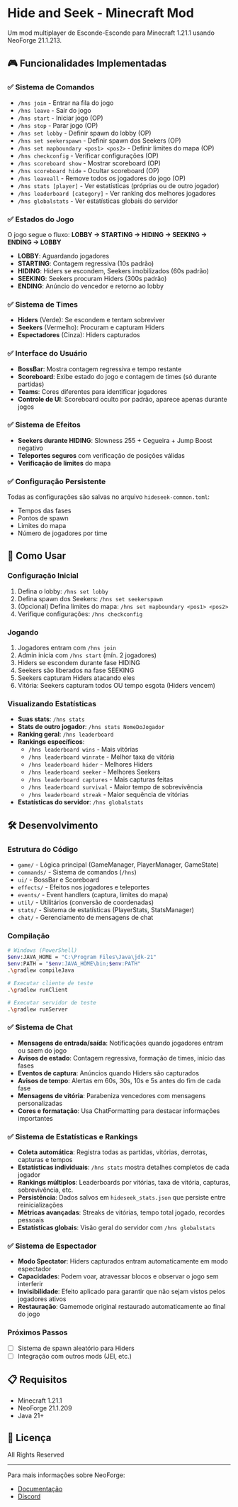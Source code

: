 
# Hide and Seek - Minecraft Mod

Um mod multiplayer de Esconde-Esconde para Minecraft 1.21.1 usando NeoForge 21.1.213.

## 🎮 Funcionalidades Implementadas

### ✅ Sistema de Comandos
- `/hns join` - Entrar na fila do jogo
- `/hns leave` - Sair do jogo
- `/hns start` - Iniciar jogo (OP)
- `/hns stop` - Parar jogo (OP)
- `/hns set lobby` - Definir spawn do lobby (OP)
- `/hns set seekerspawn` - Definir spawn dos Seekers (OP)
- `/hns set mapboundary <pos1> <pos2>` - Definir limites do mapa (OP)
- `/hns checkconfig` - Verificar configurações (OP)
- `/hns scoreboard show` - Mostrar scoreboard (OP)
- `/hns scoreboard hide` - Ocultar scoreboard (OP)
- `/hns leaveall` - Remove todos os jogadores do jogo (OP)
- `/hns stats [player]` - Ver estatísticas (próprias ou de outro jogador)
- `/hns leaderboard [category]` - Ver ranking dos melhores jogadores
- `/hns globalstats` - Ver estatísticas globais do servidor

### ✅ Estados do Jogo
O jogo segue o fluxo: **LOBBY → STARTING → HIDING → SEEKING → ENDING → LOBBY**

- **LOBBY**: Aguardando jogadores
- **STARTING**: Contagem regressiva (10s padrão)
- **HIDING**: Hiders se escondem, Seekers imobilizados (60s padrão)
- **SEEKING**: Seekers procuram Hiders (300s padrão)
- **ENDING**: Anúncio do vencedor e retorno ao lobby

### ✅ Sistema de Times
- **Hiders** (Verde): Se escondem e tentam sobreviver
- **Seekers** (Vermelho): Procuram e capturam Hiders
- **Espectadores** (Cinza): Hiders capturados

### ✅ Interface do Usuário
- **BossBar**: Mostra contagem regressiva e tempo restante
- **Scoreboard**: Exibe estado do jogo e contagem de times (só durante partidas)
- **Teams**: Cores diferentes para identificar jogadores
- **Controle de UI**: Scoreboard oculto por padrão, aparece apenas durante jogos

### ✅ Sistema de Efeitos
- **Seekers durante HIDING**: Slowness 255 + Cegueira + Jump Boost negativo
- **Teleportes seguros** com verificação de posições válidas
- **Verificação de limites** do mapa

### ✅ Configuração Persistente
Todas as configurações são salvas no arquivo `hideseek-common.toml`:
- Tempos das fases
- Pontos de spawn
- Limites do mapa
- Número de jogadores por time

## 🚀 Como Usar

### Configuração Inicial
1. Defina o lobby: `/hns set lobby`
2. Defina spawn dos Seekers: `/hns set seekerspawn`
3. (Opcional) Defina limites do mapa: `/hns set mapboundary <pos1> <pos2>`
4. Verifique configurações: `/hns checkconfig`

### Jogando
1. Jogadores entram com `/hns join`
2. Admin inicia com `/hns start` (mín. 2 jogadores)
3. Hiders se escondem durante fase HIDING
4. Seekers são liberados na fase SEEKING
5. Seekers capturam Hiders atacando eles
6. Vitória: Seekers capturam todos OU tempo esgota (Hiders vencem)

### Visualizando Estatísticas
- **Suas stats**: `/hns stats`
- **Stats de outro jogador**: `/hns stats NomeDoJogador`
- **Ranking geral**: `/hns leaderboard`
- **Rankings específicos**: 
  - `/hns leaderboard wins` - Mais vitórias
  - `/hns leaderboard winrate` - Melhor taxa de vitória
  - `/hns leaderboard hider` - Melhores Hiders
  - `/hns leaderboard seeker` - Melhores Seekers  
  - `/hns leaderboard captures` - Mais capturas feitas
  - `/hns leaderboard survival` - Maior tempo de sobrevivência
  - `/hns leaderboard streak` - Maior sequência de vitórias
- **Estatísticas do servidor**: `/hns globalstats`

## 🛠️ Desenvolvimento

### Estrutura do Código
- `game/` - Lógica principal (GameManager, PlayerManager, GameState)
- `commands/` - Sistema de comandos (`/hns`)
- `ui/` - BossBar e Scoreboard
- `effects/` - Efeitos nos jogadores e teleportes
- `events/` - Event handlers (captura, limites do mapa)
- `util/` - Utilitários (conversão de coordenadas)
- `stats/` - Sistema de estatísticas (PlayerStats, StatsManager)
- `chat/` - Gerenciamento de mensagens de chat

### Compilação
```bash
# Windows (PowerShell)
$env:JAVA_HOME = "C:\Program Files\Java\jdk-21"
$env:PATH = "$env:JAVA_HOME\bin;$env:PATH"
.\gradlew compileJava

# Executar cliente de teste
.\gradlew runClient

# Executar servidor de teste
.\gradlew runServer
```

### ✅ Sistema de Chat
- **Mensagens de entrada/saída**: Notificações quando jogadores entram ou saem do jogo
- **Avisos de estado**: Contagem regressiva, formação de times, início das fases
- **Eventos de captura**: Anúncios quando Hiders são capturados
- **Avisos de tempo**: Alertas em 60s, 30s, 10s e 5s antes do fim de cada fase
- **Mensagens de vitória**: Parabeniza vencedores com mensagens personalizadas
- **Cores e formatação**: Usa ChatFormatting para destacar informações importantes

### ✅ Sistema de Estatísticas e Rankings
- **Coleta automática**: Registra todas as partidas, vitórias, derrotas, capturas e tempos
- **Estatísticas individuais**: `/hns stats` mostra detalhes completos de cada jogador
- **Rankings múltiplos**: Leaderboards por vitórias, taxa de vitória, capturas, sobrevivência, etc.
- **Persistência**: Dados salvos em `hideseek_stats.json` que persiste entre reinicializações
- **Métricas avançadas**: Streaks de vitórias, tempo total jogado, recordes pessoais
- **Estatísticas globais**: Visão geral do servidor com `/hns globalstats`

### ✅ Sistema de Espectador
- **Modo Spectator**: Hiders capturados entram automaticamente em modo espectador
- **Capacidades**: Podem voar, atravessar blocos e observar o jogo sem interferir
- **Invisibilidade**: Efeito aplicado para garantir que não sejam vistos pelos jogadores ativos
- **Restauração**: Gamemode original restaurado automaticamente ao final do jogo

### Próximos Passos
- [ ] Sistema de spawn aleatório para Hiders
- [ ] Integração com outros mods (JEI, etc.)

## 📋 Requisitos
- Minecraft 1.21.1
- NeoForge 21.1.209
- Java 21+

## 📄 Licença
All Rights Reserved

---

Para mais informações sobre NeoForge:
- [Documentação](https://docs.neoforged.net/)
- [Discord](https://discord.neoforged.net/)
